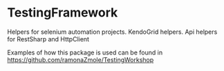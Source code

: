 # TestingFramework
Helpers for selenium automation projects. KendoGrid helpers.  Api helpers for RestSharp and HttpClient

Examples of how this package is used can be found in https://github.com/ramonaZmole/TestingWorkshop
